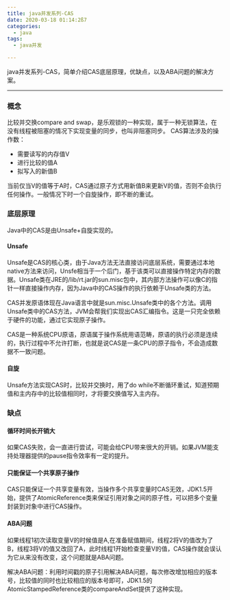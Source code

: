 ```yaml
---
title: java并发系列-CAS
date: 2020-03-18 01:14:2ß7
categories:
  - java
tags:
  - java并发

---
```


java并发系列-CAS，简单介绍CAS底层原理，优缺点，以及ABA问题的解决方案。
<!-- more -->

------------

### 概念
比较并交换compare and swap，是乐观锁的一种实现，属于一种无锁算法，在没有线程被阻塞的情况下实现变量的同步，也叫非阻塞同步。
CAS算法涉及的操作数：

- 需要读写的内存值V
- 进行比较的值A
- 拟写入的新值B

当前仅当V的值等于A时，CAS通过原子方式用新值B来更新V的值，否则不会执行任何操作。一般情况下时一个自旋操作，即不断的重试。

### 底层原理

Java中的CAS是由Unsafe+自旋实现的。

#### Unsafe

Unsafe是CAS的核心类，由于Java方法无法直接访问底层系统，需要通过本地native方法来访问，Unsfe相当于一个后门，基于该类可以直接操作特定内存的数据。Unsafe类在JRE的/lib/rt.jar的sun.misc包中，其内部方法操作可以像C的指针一样直接操作内存，因为Java中的CAS操作的执行依赖于Unsafe类的方法。

CAS并发原语体现在Java语言中就是sun.misc.Unsafe类中的各个方法。调用Unsafe类中的CAS方法，JVM会帮我们实现出CAS汇编指令。这是一只完全依赖于硬件的功能，通过它实现原子操作。

CAS是一种系统CPU原语，原语属于操作系统用语范畴，原语的执行必须是连续的，执行过程中不允许打断，也就是说CAS是一条CPU的原子指令，不会造成数据不一致问题。

#### 自旋

Unsafe方法实现CAS时，比较并交换时，用了do while不断循环重试，知道预期值和主内存中的比较值相同时，才将要交换值写入主内存。

### 缺点

#### 循环时间长开销大

如果CAS失败，会一直进行尝试，可能会给CPU带来很大的开销。如果JVM能支持处理器提供的pause指令效率有一定的提升。

#### 只能保证一个共享原子操作

CAS只能保证一个共享变量有效，当操作多个共享变量时CAS无效，JDK1.5开始，提供了AtomicReference类来保证引用对象之间的原子性，可以把多个变量封装到对象中进行CAS操作。

#### ABA问题

如果线程1初次读取变量V的时候值是A,在准备赋值期间，线程2将V的值改为了B，线程3将V的值又改回了A，此时线程1开始检查变量V的值，CAS操作就会误认为它从来没有改变，这个问题就是ABA问题。

解决ABA问题：利用时间戳的原子引用解决ABA问题，每次修改增加相应的版本号，比较值的同时也比较相应的版本号即可，JDK1.5的AtomicStampedReference类的compareAndSet提供了这种实现。